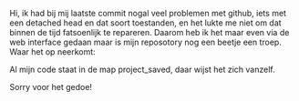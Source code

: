 Hi, ik had bij mij laatste commit nogal veel problemen met github, iets met een detached head en dat soort toestanden, en het lukte me niet om dat binnen de tijd
fatsoenlijk te repareren. Daarom heb ik het maar even via de web interface gedaan maar is mijn reposotory nog een beetje een troep.
Waar het op neerkomt:

Al mijn code staat in de map project_saved, daar wijst het zich vanzelf. 

Sorry voor het gedoe!
